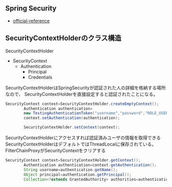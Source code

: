 Spring Security
---

- [official-reference](https://spring.pleiades.io/spring-security/site/docs/current/reference/html5/)

## SecurityContextHolderのクラス構造

SecurityContextHolder

- SecurityContext
    - Authentication
        - Principal
        - Credentials

SecurityContextHolderはSpringSecurityが認証された人の詳細を格納する場所なので、 SecurityContextHolderを直接設定すると認証されたことになる。

```java
SecurityContext context=SecurityContextHolder.createEmptyContext();
        Authentication authentication=
        new TestingAuthenticationToken("username","password","ROLE_USER");
        context.setAuthentication(authentication);

        SecurityContextHolder.setContext(context);
```

SecurityContextHolderにアクセスすれば認証済みユーザの情報を取得できる SecurityContextHolderはデフォルトではThreadLocalに保存されている。
FilterChainProxyがSecurityContextをクリアする

```java
SecurityContext context=SecurityContextHolder.getContext();
        Authentication authentication=context.getAuthentication();
        String username=authentication.getName();
        Object principal=authentication.getPrincipal();
        Collection<?extends GrantedAuthority> authorities=authentication.getAuthorities();
```
